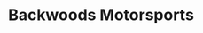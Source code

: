---
title: "Backwoods Motorsports"
url: /saint-johnsville/backwoods-motorsports/
shop: motorcycle
---